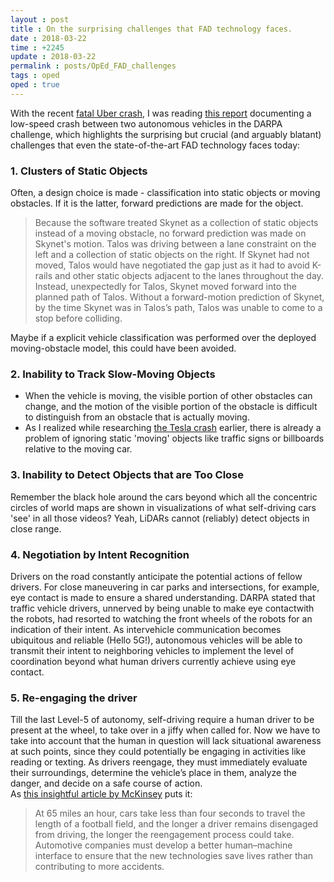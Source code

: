 ```yaml
---
layout : post
title : On the surprising challenges that FAD technology faces.
date : 2018-03-22
time : +2245
update : 2018-03-22
permalink : posts/OpEd_FAD_challenges
tags : oped
oped : true
---
```


With the recent [fatal Uber crash](OpEd_Uber), I was reading [this report](https://onlinelibrary.wiley.com/doi/abs/10.1002/rob.20266) documenting a low-speed crash between two autonomous vehicles in the DARPA challenge, which highlights the surprising but crucial (and arguably blatant) challenges that even the state-of-the-art FAD technology faces today:

### 1. Clusters of Static Objects    

Often, a design choice is made - classification into static objects or moving obstacles. If it is the latter, forward predictions are made for the object. 
> Because the software treated Skynet as a collection of static objects instead of a moving obstacle, no forward prediction was made on Skynet's motion. Talos was driving between a lane constraint on the left and a collection of static objects on the right. If Skynet had not moved, Talos would have negotiated the gap just as it had to avoid K-rails and other static objects adjacent to the lanes throughout the day. Instead, unexpectedly for Talos, Skynet moved forward into the planned path of Talos. Without a forward-motion prediction of Skynet, by the time Skynet was in Talos’s path, Talos was unable to come to a stop before colliding.    

Maybe if a explicit vehicle classification was performed over the deployed moving-obstacle model, this could have been avoided.

### 2. Inability to Track Slow-Moving Objects    

- When the vehicle is moving, the visible portion of other obstacles can change, and the motion of the visible portion of the obstacle is difficult to distinguish from an obstacle that is actually moving. 
- As I realized while researching [the Tesla crash](OpEd_Tesla) earlier, there is already a problem of ignoring static 'moving' objects like traffic signs or billboards relative to the moving car.   

### 3. Inability to Detect Objects that are Too Close     

Remember the black hole around the cars beyond which all the concentric circles of world maps are shown in visualizations of what self-driving cars 'see' in all those videos? Yeah, LiDARs cannot (reliably) detect objects in close range. 

### 4. Negotiation by Intent Recognition

Drivers on the road constantly anticipate the potential  actions  of  fellow  drivers. For close maneuvering in car parks and intersections, for example, eye contact is made to ensure a shared  understanding. DARPA stated that traffic vehicle drivers, unnerved by being unable to make eye contactwith  the robots, had resorted to watching the front wheels of the robots for an  indication of their intent. As intervehicle communication becomes ubiquitous and reliable (Hello 5G!), autonomous vehicles will be able to transmit their intent to neighboring vehicles to implement the level of coordination beyond what human drivers currently achieve using eye contact.

### 5. Re-engaging the driver
Till the last Level-5 of autonomy, self-driving require a human driver to be present at the wheel, to take over in a jiffy when called for. Now we have to take into account that the human in question will lack situational awareness at such points, since they could potentially be engaging in activities like reading or texting. As drivers reengage, they must immediately evaluate their surroundings, determine the vehicle’s place in them, analyze the danger, and decide on a safe course of action.  
As [this insightful article by McKinsey](https://www.mckinsey.com/industries/automotive-and-assembly/our-insights/self-driving-car-technology-when-will-the-robots-hit-the-road) puts it:
> At 65 miles an hour, cars take less than four seconds to travel the length of a football field, and the longer a driver remains disengaged from driving, the longer the reengagement process could take. Automotive companies must develop a better human–machine interface to ensure that the new technologies save lives rather than contributing to more accidents.
